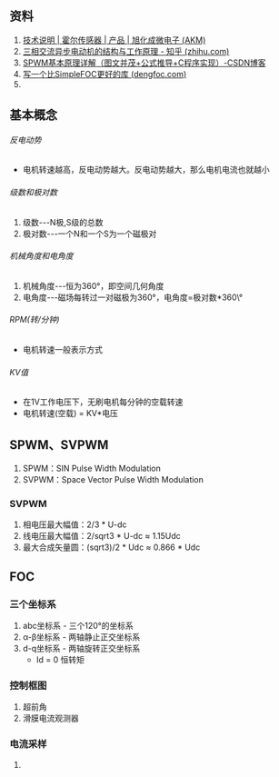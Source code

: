 ## 资料
1. [技术说明 | 霍尔传感器 | 产品 | 旭化成微电子 (AKM)](https://www.akm.com/cn/zh-cn/products/hall-sensor/tutorial/)
2. [三相交流异步电动机的结构与工作原理 - 知乎 (zhihu.com)](https://zhuanlan.zhihu.com/p/506365761)
3. [SPWM基本原理详解（图文并茂+公式推导+C程序实现）-CSDN博客](https://blog.csdn.net/u010632165/article/details/110889621)
4. [写一个比SimpleFOC更好的库 (dengfoc.com)](http://dengfoc.com/#/dengfoc/%E7%81%AF%E5%93%A5%E6%89%8B%E6%8A%8A%E6%89%8B%E6%95%99%E4%BD%A0%E5%86%99FOC%E7%AE%97%E6%B3%95/%E5%BA%8F%E4%B8%BA%E4%BB%80%E4%B9%88%E8%A6%81%E5%87%BA%E8%BF%99%E7%B3%BB%E5%88%97%E8%AF%BE%E7%A8%8B.md)
5. 
## 基本概念
###### 反电动势
- 电机转速越高，反电动势越大。反电动势越大，那么电机电流也就越小
###### 级数和极对数
1. 级数---N极,S级的总数
2. 极对数---一个N和一个S为一个磁极对
###### 机械角度和电角度
1. 机械角度---恒为360°，即空间几何角度
2. 电角度---磁场每转过一对磁极为360°，电角度=极对数\*360\°
###### RPM(转/分钟)
- 电机转速一般表示方式
###### KV值
- 在1V工作电压下，无刷电机每分钟的空载转速
- 电机转速(空载) = KV\*电压

## SPWM、SVPWM
1. SPWM：SIN Pulse Width Modulation
2. SVPWM：Space Vector Pulse Width Modulation
### SVPWM
1. 相电压最大幅值：2/3 * U-dc
2. 线电压最大幅值：2/sqrt3 *  U-dc ≈ 1.15Udc
3. 最大合成矢量圆：(sqrt3)/2 * Udc  ≈ 0.866 * Udc

## FOC
### 三个坐标系
1. abc坐标系 - 三个120°的坐标系
2. α-β坐标系 - 两轴静止正交坐标系
3. d-q坐标系 - 两轴旋转正交坐标系
	- Id = 0 恒转矩
### 控制框图
1. 超前角
2. 滑膜电流观测器
### 电流采样
1. 
